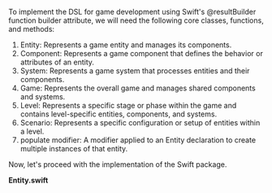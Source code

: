To implement the DSL for game development using Swift's @resultBuilder function builder attribute, we will need the following core classes, functions, and methods:

1. Entity: Represents a game entity and manages its components.
2. Component: Represents a game component that defines the behavior or attributes of an entity.
3. System: Represents a game system that processes entities and their components.
4. Game: Represents the overall game and manages shared components and systems.
5. Level: Represents a specific stage or phase within the game and contains level-specific entities, components, and systems.
6. Scenario: Represents a specific configuration or setup of entities within a level.
7. populate modifier: A modifier applied to an Entity declaration to create multiple instances of that entity.

Now, let's proceed with the implementation of the Swift package.

**Entity.swift**
